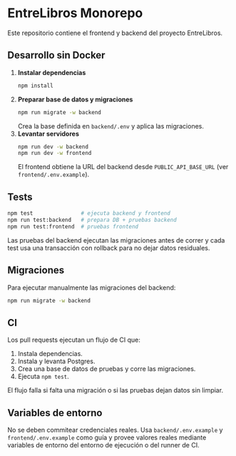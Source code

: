 # EntreLibros Monorepo

Este repositorio contiene el frontend y backend del proyecto EntreLibros.

## Desarrollo sin Docker

1. **Instalar dependencias**
   ```bash
   npm install
   ```
2. **Preparar base de datos y migraciones**
   ```bash
   npm run migrate -w backend
   ```
   Crea la base definida en `backend/.env` y aplica las migraciones.
3. **Levantar servidores**
   ```bash
   npm run dev -w backend
   npm run dev -w frontend
   ```
   El frontend obtiene la URL del backend desde `PUBLIC_API_BASE_URL` (ver `frontend/.env.example`).

## Tests

```bash
npm test               # ejecuta backend y frontend
npm run test:backend   # prepara DB + pruebas backend
npm run test:frontend  # pruebas frontend
```

Las pruebas del backend ejecutan las migraciones antes de correr y cada test usa una transacción con rollback para no dejar datos residuales.

## Migraciones

Para ejecutar manualmente las migraciones del backend:
```bash
npm run migrate -w backend
```

## CI

Los pull requests ejecutan un flujo de CI que:
1. Instala dependencias.
2. Instala y levanta Postgres.
3. Crea una base de datos de pruebas y corre las migraciones.
4. Ejecuta `npm test`.

El flujo falla si falta una migración o si las pruebas dejan datos sin limpiar.

## Variables de entorno

No se deben commitear credenciales reales. Usa `backend/.env.example` y `frontend/.env.example` como guía y provee valores reales mediante variables de entorno del entorno de ejecución o del runner de CI.
